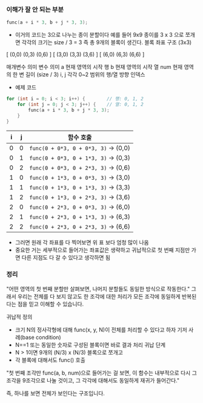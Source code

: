 ### 이해가 잘 안 되는 부분
```cpp
func(a + i * 3, b + j * 3, 3);
```
- 이거의 코드는 3으로 나누는 종이 분할이다
예를 들어 9x9 종이를 3 x 3 으로 쪼개면 각각의 크기는 size / 3 = 3
즉 총 9개의 블록이 생긴다.
블록 좌표 구조 (3x3)

[ (0,0) (0,3) (0,6) ]
[ (3,0) (3,3) (3,6) ]
[ (6,0) (6,3) (6,6) ]

매개변수 의미
변수	의미
a	현재 영역의 시작 행
b	현재 영역의 시작 열
num	현재 영역의 한 변 길이 (size / 3)
i, j	각각 0~2 범위의 행/열 방향 인덱스

- 예제 코드
```cpp
for (int i = 0; i < 3; i++) {        // 행: 0, 1, 2
    for (int j = 0; j < 3; j++) {    // 열: 0, 1, 2
        func(a + i * 3, b + j * 3, 3);
    }
}
```

| i | j | 함수 호출                               |
| - | - | ----------------------------------- |
| 0 | 0 | `func(0 + 0*3, 0 + 0*3, 3)` → (0,0) |
| 0 | 1 | `func(0 + 0*3, 0 + 1*3, 3)` → (0,3) |
| 0 | 2 | `func(0 + 0*3, 0 + 2*3, 3)` → (0,6) |
| 1 | 0 | `func(0 + 1*3, 0 + 0*3, 3)` → (3,0) |
| 1 | 1 | `func(0 + 1*3, 0 + 1*3, 3)` → (3,3) |
| 1 | 2 | `func(0 + 1*3, 0 + 2*3, 3)` → (3,6) |
| 2 | 0 | `func(0 + 2*3, 0 + 0*3, 3)` → (6,0) |
| 2 | 1 | `func(0 + 2*3, 0 + 1*3, 3)` → (6,3) |
| 2 | 2 | `func(0 + 2*3, 0 + 2*3, 3)` → (6,6) |

- 그러면 원래 각 좌표를 다 찍어보면 위 표 보다 엄청 많이 나옴 
- 중요한 거는 세부적으로 들어가는 좌표값은 생략하고 귀납적으로 첫 번째 지점만 가면 다른 지점도 다 갈 수 있다고 생각하면 됨

### 정리
"어떤 영역의 첫 번째 분할만 살펴보면, 나머지 분할들도 동일한 방식으로 작동한다."
그래서 우리는 전체를 다 보지 않고도 한 조각에 대한 처리가 모든 조각에 동일하게 반복된다는 점을 믿고 이해할 수 있습니다.

귀납적 정의
- 크기 N의 정사각형에 대해 func(x, y, N)이 전체를 처리할 수 있다고 하자
기저 사례(base condition)
- N==1 또는 동일한 숫자로 구성된 블록이면 바로 결과 처리
귀납 단계
- N > 1이면 9개의 (N/3) x (N/3) 블록으로 쪼개고
- 각 블록에 대해서도 func() 호출

"첫 번째 조각만 func(a, b, num)으로 들어가는 걸 보면,
이 함수는 내부적으로 다시 그 조각을 9조각으로 나눌 것이고,
그 각각에 대해서도 동일하게 재귀가 들어간다."

즉, 하나를 보면 전체가 보인다는 구조입니다.